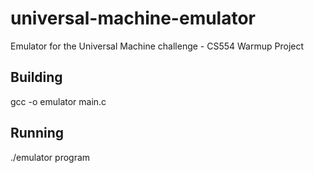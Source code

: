 universal-machine-emulator
==========================

Emulator for the Universal Machine challenge - CS554 Warmup Project


Building
--------
gcc -o emulator main.c

Running
-------
./emulator program
